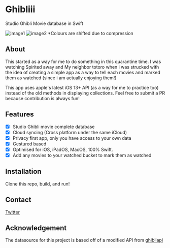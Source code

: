 # Ghibliii
Studio Ghibli Movie database in Swift

![image1](/Images/image1.png)
![image2](/Images/image2.png)
*Colours are shifted due to compression

## About
This started as a way for me to do something in this quarantine time. I was watching Spirited away and My neighbor totoro when i was strucked with the idea of creating a simple app as a way to tell each movies and marked them as watched (since i am actually enjoying them!) 

This app uses apple's latest iOS 13+ API (as a way for me to practice too) instead of the old methods in displaying collections.
Feel free to submit a PR because contribution is always fun!

## Features
- [x] Studio Ghibli movie complete database
- [x] Cloud syncing (Cross platform under the same iCloud)
- [x] Privacy first app, only you have access to your own data
- [x] Gestured based
- [x] Optimised for iOS, iPadOS, MacOS, 100% Swift.
- [x] Add any movies to your watched bucket to mark them as watched

## Installation
Clone this repo, build, and run!

## Contact
[Twitter](https://www.twitter.com/kevinlx_)

## Acknowledgement
The datasource for this project is based off of a modified API from [ghibliapi](https://github.com/janaipakos/ghibliapi)
